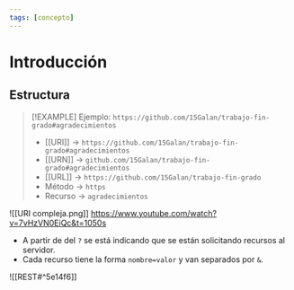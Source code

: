 ```yaml
---
tags: [concepto]
---
```


# Introducción

## Estructura
> [!EXAMPLE] Ejemplo: `https://github.com/15Galan/trabajo-fin-grado#agradecimientos`
> - [[URI]] -> `https://github.com/15Galan/trabajo-fin-grado#agradecimientos`
> - [[URN]] -> `github.com/15Galan/trabajo-fin-grado#agradecimientos`
> - [[URL]] -> `https://github.com/15Galan/trabajo-fin-grado`
> - Método -> `https`
> - Recurso -> `agradecimientos`


![[URI compleja.png]]
https://www.youtube.com/watch?v=7vHzVN0EiQc&t=1050s
- A partir de del `?` se está indicando que se están solicitando recursos al servidor.
- Cada recurso tiene la forma `nombre=valor` y van separados por `&`.

![[REST#^5e14f6]]
